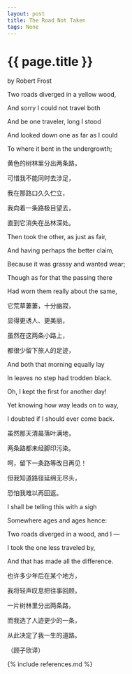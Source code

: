 ```yaml
---
layout: post
title: The Road Not Taken
tags: None 
---
```



{{ page.title }}
================

>  
 

by Robert Frost


Two roads diverged in a yellow wood,
 
And sorry I could not travel both 

And be one traveler, long I stood 

And looked down one as far as I could 

To where it bent in the undergrowth;
 
黄色的树林里分出两条路，
 
可惜我不能同时去涉足，
 
我在那路口久久伫立，
 
我向着一条路极目望去，
 
直到它消失在丛林深处。


Then took the other, as just as fair, 

And having perhaps the better claim,

Because it was grassy and wanted wear;

Though as for that the passing there

Had worn them really about the same,

它荒草萋萋，十分幽寂， 

显得更诱人、更美丽， 

虽然在这两条小路上，
 
都很少留下旅人的足迹，


And both that morning equally lay

In leaves no step had trodden black.

Oh, I kept the first for another day!

Yet knowing how way leads on to way,

I doubted if I should ever come back.

虽然那天清晨落叶满地， 

两条路都未经脚印污染。 

呵，留下一条路等改日再见！ 

但我知道路径延绵无尽头， 

恐怕我难以再回返。


I shall be telling this with a sigh

Somewhere ages and ages hence:

Two roads diverged in a wood, and I —

I took the one less traveled by,

And that has made all the difference.

也许多少年后在某个地方， 

我将轻声叹息把往事回顾， 

一片树林里分出两条路， 

而我选了人迹更少的一条， 

从此决定了我一生的道路。



（顾子欣译）











{% include references.md %}
